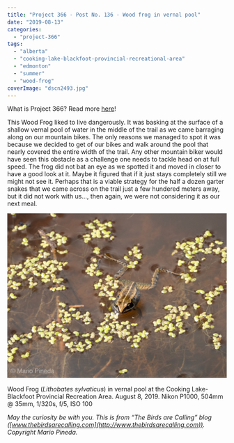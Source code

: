 ```yaml
---
title: "Project 366 - Post No. 136 - Wood frog in vernal pool"
date: "2019-08-13"
categories: 
  - "project-366"
tags: 
  - "alberta"
  - "cooking-lake-blackfoot-provincial-recreational-area"
  - "edmonton"
  - "summer"
  - "wood-frog"
coverImage: "dscn2493.jpg"
---
```


What is Project 366? Read more [here](https://thebirdsarecalling.com/2019/03/29/project-366/)!

This Wood Frog liked to live dangerously. It was basking at the surface of a shallow vernal pool of water in the middle of the trail as we came barraging along on our mountain bikes. The only reasons we managed to spot it was because we decided to get of our bikes and walk around the pool that nearly covered the entire width of the trail. Any other mountain biker would have seen this obstacle as a challenge one needs to tackle head on at full speed. The frog did not bat an eye as we spotted it and moved in closer to have a good look at it. Maybe it figured that if it just stays completely still we might not see it. Perhaps that is a viable strategy for the half a dozen garter snakes that we came across on the trail just a few hundered meters away, but it did not work with us..., then again, we were not considering it as our next meal.

![](images/dscn2493.jpg)

Wood Frog (_Lithobates sylvaticus_) in vernal pool at the Cooking Lake-Blackfoot Provincial Recreation Area. August 8, 2019. Nikon P1000, 504mm @ 35mm, 1/320s, f/5, ISO 100

_May the curiosity be with you. This is from “The Birds are Calling” blog ([www.thebirdsarecalling.com](http://www.thebirdsarecalling.com)). Copyright Mario Pineda._
